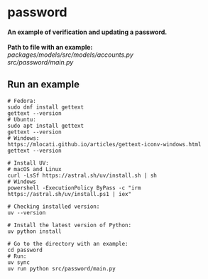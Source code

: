 # password

**An example of verification and updating a password.**
<br>
<br>
**Path to file with an example:**
<br>
_packages/models/src/models/accounts.py_
<br>
_src/password/main.py_

## Run an example

```shell
# Fedora:
sudo dnf install gettext
gettext --version
# Ubuntu:
sudo apt install gettext
gettext --version
# Windows:
https://mlocati.github.io/articles/gettext-iconv-windows.html
gettext --version

# Install UV:
# macOS and Linux
curl -LsSf https://astral.sh/uv/install.sh | sh
# Windows
powershell -ExecutionPolicy ByPass -c "irm https://astral.sh/uv/install.ps1 | iex"

# Checking installed version:
uv --version

# Install the latest version of Python:
uv python install

# Go to the directory with an example:
cd password
# Run:
uv sync
uv run python src/password/main.py
```
